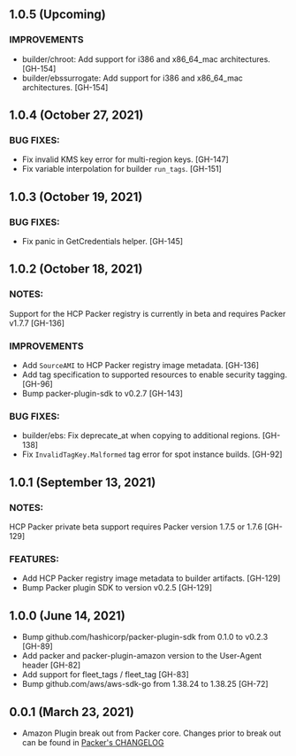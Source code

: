 ## 1.0.5 (Upcoming)

### IMPROVEMENTS
* builder/chroot: Add support for i386 and x86_64_mac architectures. [GH-154]
* builder/ebssurrogate: Add support for i386 and x86_64_mac architectures.
    [GH-154]

## 1.0.4 (October 27, 2021)

### BUG FIXES:
* Fix invalid KMS key error for multi-region keys. [GH-147]
* Fix variable interpolation for builder `run_tags`. [GH-151]

## 1.0.3 (October 19, 2021)

### BUG FIXES:
* Fix panic in GetCredentials helper. [GH-145]


## 1.0.2 (October 18, 2021)

### NOTES:
Support for the HCP Packer registry is currently in beta and requires
Packer v1.7.7 [GH-136]

### IMPROVEMENTS
* Add `SourceAMI` to HCP Packer registry image metadata. [GH-136]
* Add tag specification to supported resources to enable security tagging.
    [GH-96]
* Bump packer-plugin-sdk to v0.2.7 [GH-143]

### BUG FIXES:
* builder/ebs: Fix deprecate_at when copying to additional regions. [GH-138]
* Fix `InvalidTagKey.Malformed` tag error for spot instance builds. [GH-92]


## 1.0.1 (September 13, 2021)

### NOTES:
HCP Packer private beta support requires Packer version 1.7.5 or 1.7.6 [GH-129]

### FEATURES:
* Add HCP Packer registry image metadata to builder artifacts. [GH-129]
* Bump Packer plugin SDK to version v0.2.5 [GH-129]

## 1.0.0 (June 14, 2021)

* Bump github.com/hashicorp/packer-plugin-sdk from 0.1.0 to v0.2.3 [GH-89]
* Add packer and packer-plugin-amazon version to the User-Agent header [GH-82]
* Add support for fleet_tags / fleet_tag [GH-83]
* Bump github.com/aws/aws-sdk-go from 1.38.24 to 1.38.25 [GH-72]

## 0.0.1 (March 23, 2021)

* Amazon Plugin break out from Packer core. Changes prior to break out can be found in [Packer's CHANGELOG](https://github.com/hashicorp/packer/blob/master/CHANGELOG.md)
